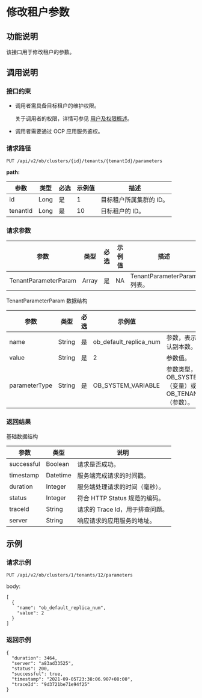 修改租户参数 
===========================



功能说明 
-------------------------

该接口用于修改租户的参数。

调用说明 
-------------------------

### 接口约束 

* 调用者需具备目标租户的维护权限。

  关于调用者的权限，详情可参见 [用户及权限概述](../../../1600.system-management-features/200.manage-users/50.user-management-overview.md)。
  

* 调用者需要通过 OCP 应用服务鉴权。

  




### 请求路径 

`PUT /api/v2/ob/clusters/{id}/tenants/{tenantId}/parameters`

**path:** 


|    参数    |  类型  | 必选 | 示例值 |      描述       |
|----------|------|----|-----|---------------|
| id       | Long | 是  | 1   | 目标租户所属集群的 ID。 |
| tenantId | Long | 是  | 10  | 目标租户的 ID。     |



### 请求参数 



|          参数          |  类型   | 必选 | 示例值 |            描述            |
|----------------------|-------|----|-----|--------------------------|
| TenantParameterParam | Array | 是  | NA  | TenantParameterParam 列表。 |



TenantParameterParam 数据结构


|  参数   |   类型   | 必选 |          示例值           |       描述        |
|-------|--------|----|------------------------|-----------------|
| name  | String | 是  | ob_default_replica_num | 参数，表示 OceanBase 默认副本数。 |
| value | String | 是  | 2                      | 参数值。            |
| parameterType | String | 是  | OB_SYSTEM_VARIABLE  | 参数类型，取值为 OB_SYSTEM_VARIABLE（变量）或 OB_TENANT_PARAMETER（参数）。  |



### 返回结果 

基础数据结构


|     参数     |    类型    |          说明           |
|------------|----------|-----------------------|
| successful | Boolean  | 请求是否成功。               |
| timestamp  | Datetime | 服务端完成请求的时间戳。          |
| duration   | Integer  | 服务端处理请求的时间（毫秒）。       |
| status     | Integer  | 符合 HTTP Status 规范的编码。 |
| traceId    | String   | 请求的 Trace Id，用于排查问题。  |
| server     | String   | 响应请求的应用服务的地址。         |



示例 
-----------------------

### 请求示例 

`PUT /api/v2/ob/clusters/1/tenants/12/parameters`

body:

```unknow
[
  {
    "name": "ob_default_replica_num",
    "value": 2
  }
]
```



### 返回示例 

```unknow
{
  "duration": 3464,
  "server": "a83ad33525",
  "status": 200,
  "successful": true,
  "timestamp": "2021-09-05T23:38:06.907+08:00",
  "traceId": "9d3721be71e94f25"
}
```


